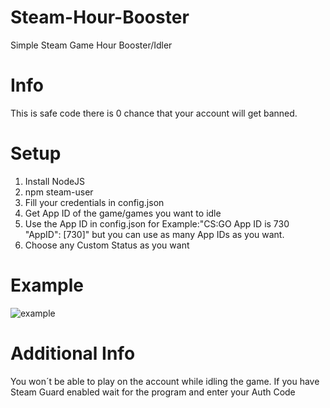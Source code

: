# Steam-Hour-Booster
Simple Steam Game Hour Booster/Idler
# Info
This is safe code there is 0 chance that your account will get banned.
# Setup
1. Install NodeJS
2. npm steam-user
3. Fill your credentials in config.json
4. Get App ID of the game/games you want to idle
5. Use the App ID in config.json for Example:"CS:GO App ID is 730 "AppID": [730]" but you can use as many App IDs as you want.
6. Choose any Custom Status as you want

# Example
![example](https://github.com/endowedtao/Steam-Hour-Booster/blob/main/example.JPG)

# Additional Info
You won´t be able to play on the account while idling the game.
If you have Steam Guard enabled wait for the program and enter your Auth Code
